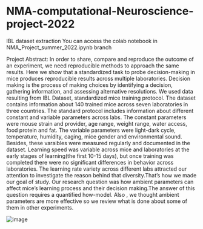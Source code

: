 # NMA-computational-Neuroscience-project-2022
IBL dataset extraction
You can access the colab notebook in NMA_Project_summer_2022.ipynb branch

Project Abstract:
In order to share, compare and reproduce the outcome of an experiment, we need reproducible methods to approach the same results. Here we show that a standardized task to probe decision-making in mice produces reproducible results across multiple laboratories. Decision making is the process of making choices by identifying a decision, gathering information, and assessing alternative resolutions.
We used data resulting from IBL Dataset, standardized mice training protocol. The dataset contains information about 140 trained mice across seven laboratories in three countries. The standard protocol includes information about different constant and variable parameters across labs. The constant parameters were mouse strain and provider, age range, weight range, water access, food protein and fat. The variable parameters were light-dark cycle, temperature, humidity, caging, mice gender and environmental sound. Besides, these varaibles were measured regularly and documented in the dataset.
Learning speed was variable across mice and laboratories at the early stages of learning(the first 10-15 days), but once training was completed there were no significant differences in behavior across laboratories.
The learning rate variety  across different labs attracted our attention to investigate the reason behind that diversity.That’s how we made our goal of study.
Our research question was how ambient parameters can affect mice’s learning process and their decision making.The answer of this question requires a quantified how-model. Also , we thought  ambient parameters are more effective so we review  what is done about some of them in other experiments.

![image](https://user-images.githubusercontent.com/101628099/203226334-7ee3dab4-d632-42f0-9c77-d7691575ad15.png)

